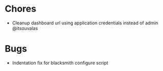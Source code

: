 # Chores

* Cleanup dashboard url using application credentials instead of admin @itsouvalas

# Bugs

* Indentation fix for blacksmith configure script